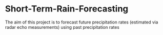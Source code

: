 # Short-Term-Rain-Forecasting
The aim of this project is to forecast future precipitation rates (estimated via radar echo measurements) using past precipitation rates
